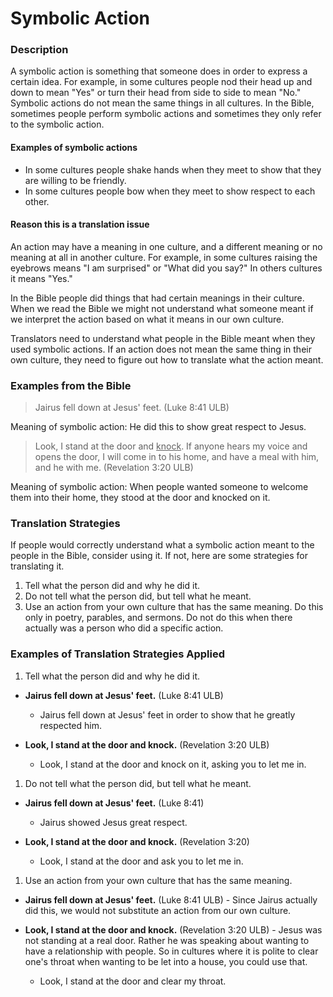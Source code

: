 # Symbolic Action #


### Description

A symbolic action is something that someone does in order to express a certain idea. For example, in some cultures people nod their head up and down to mean "Yes" or turn their head from side to side to mean "No." Symbolic actions do not mean the same things in all cultures. In the Bible, sometimes people perform symbolic actions and sometimes they only refer to the symbolic action.

#### Examples of symbolic actions

* In some cultures people shake hands when they meet to show that they are willing to be friendly.
* In some cultures people bow when they  meet to show respect to each other.

#### Reason this is a translation issue

An action may have a meaning in one culture, and a different meaning or no meaning at all in another culture.  For example, in some cultures raising the eyebrows means "I am surprised" or "What did you say?" In others cultures it means "Yes."

In the Bible people did things that had certain meanings in their culture. When we read the Bible we might not understand what someone meant if we interpret the action based on what it means in our own culture.

Translators need to understand what people in the Bible meant when they used symbolic actions. If an action does not mean the same thing in their own culture, they need to figure out how to translate what the action meant.

### Examples from the Bible

>Jairus fell down at Jesus' feet.  (Luke 8:41 ULB)

Meaning of symbolic action: He did this to show great respect to Jesus.
>Look, I stand at the door and <u>knock</u>. If anyone hears my voice and opens the door, I will come in to his home, and have a meal with him, and he with me. (Revelation 3:20 ULB)

Meaning of symbolic action: When people wanted someone to welcome them into their home, they stood at the door and knocked on it.

### Translation Strategies

If people would correctly understand what a symbolic action meant to the people in the Bible, consider using it. If not, here are some strategies for translating it.

1. Tell what the person did and why he did it.
1. Do not tell what the person did, but tell what he meant.
1. Use an action from your own culture that has the same meaning. Do this only in poetry, parables, and sermons. Do not do this when there actually was a person who did a specific action.

### Examples of Translation Strategies Applied

1. Tell what the person did and why he did it.

  * **Jairus fell down at Jesus' feet.** (Luke 8:41 ULB)
      * Jairus fell down at Jesus' feet in order to show that he greatly respected him.

  * **Look, I stand at the door and knock.** (Revelation 3:20 ULB)
      * Look, I stand at the door and knock on it, asking you to let me in.

1. Do not tell what the person did, but tell what he meant.

  * **Jairus fell down at Jesus' feet.** (Luke 8:41)
      * Jairus showed Jesus great respect.

  * **Look, I stand at the door and knock.** (Revelation 3:20)
      * Look, I stand at the door and ask you to let me in.

1. Use an action from your own culture that has the same meaning.

  * **Jairus fell down at Jesus' feet.** (Luke 8:41 ULB) - Since Jairus actually did this, we would not substitute an action from our own culture.

  * **Look, I stand at the door and knock.** (Revelation 3:20 ULB) -  Jesus was not standing at a real door. Rather he was speaking about wanting to have a relationship with people. So in cultures where it is polite to clear one's throat when wanting to be let into a house, you could use that.
      * Look, I stand at the door and clear my throat.

